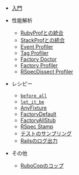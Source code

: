 * [入門](/getting_started.md)

* 性能解析
   * [RubyProfとの統合](/profilers/ruby_prof.md)
   * [StackProfとの統合](/profilers/stack_prof.md)
   * [Event Profiler](/profilers/event_prof.md)
   * [Tag Profiler](/profilers/tag_prof.md)
   * [Factory Doctor](/profilers/factory_doctor.md)
   * [Factory Profiler](/profilers/factory_prof.md)
   * [RSpecDissect Profiler](/profilers/rspec_dissect.md)

* レシピー
   * [`before_all`](/recipes/before_all.md)
   * [`let_it_be`](/recipes/let_it_be.md)
   * [AnyFixture](/recipes/any_fixture.md)
   * [FactoryDefault](/recipes/factory_default.md)
   * [FactoryAllStub](/recipes/factory_all_stub.md)
   * [RSpec Stamp](/recipes/rspec_stamp.md)
   * [テストのサンプリング](/recipes/tests_sampling.md)
   * [Railsのログ出力](/recipes/logging.md)

* その他
   * [RuboCopのコップ](/misc/rubocop.md)

